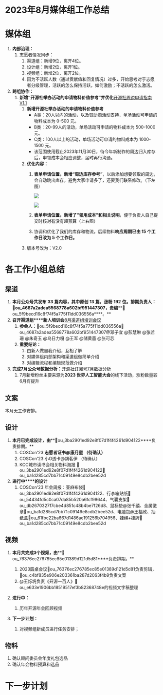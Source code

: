 # 2023年8月媒体组工作总结

# 媒体组

1.  **内部治理：**
    1.  志愿者情况同步：
        1.  渠道组：新增9位，离开4位。
        2.  设计组：新增2位，离开1位。
        3.  视频组：新增2位，离开2位。
        4.  因为不活跃人数（通过贡献值和回复情况）过多，开始思考对于志愿者分级管理，活跃的怎么保持活跃，如何激励；不活跃的怎么激活。
2.  **跨组协作：**
    1.  **新增“开源社举办活动的申请物料价值参考”并优化**[开源社周边申请指南 V1.1][1]
        1.  **新增开源社举办活动的申请物料价值参考**
            - A类：20人以内的活动，以及赞助商活动支持，单场活动可申请的物料成本为 0-500 元。
            - B类：20-99人的活动，单场活动可申请的物料成本为 500-1000 元。
            - C类：100人以上的活动，单场活动可申请的物料成本为 1000-1500 元。
            - 该范围使用截止2023年11月30日，待今年新制作的周边归入库存后，申领成本会相应调整，届时再行沟通。
        2.  **优化内容：**
            1.  **表单申请位置，新增“周边库存参考”**，以后添加想要领取的周边，会自动跳出库存，避免大家申请多了，还要我们联系修改。（下左图）
                
                ![](https://kaiyuanshe.cn/api/lark/file/OG0fbYQswoT0scx68YzcxW7OnLe)
                
                ![](https://kaiyuanshe.cn/api/lark/file/MRBAbLik4oh6GkxBnmkcuF5Jncd)
                
            2.  **表单申请位置，新增了“领用成本”和相关说明**，便于负责人自己提交时核对有没有超预算（上右图）
            3.  协调和优化了我们的库存和物流，后续物料**响应周期已由 15 个工作日改为 5 个工作日。**
        3.  版本号改为：V2.0

# 各工作小组总结

## 渠道

1.  **本月公众号共发布** **33** **篇内容，其中原创** **13** **篇，涨粉** **192** **位。排期负责人：****👤ou_4687a2adea5568778a602bf951447307****，责编****👤ou_5f9becd16c8f74f5a775f11dd036556a****。**
2.  **召开渠道组****新人培训会**[8月渠道组培训会议][2]
    1.  **参会人：**👤ou_5f9becd16c8f74f5a775f11dd036556a👤ou_4687a2adea5568778a602bf951447307@邓子宜 @彭慧琳 @张若珊 @朱奇玉 @乌日力嘎 @王军 @储黄蕾 @张可芯
    2.  **重要结论：**
        1.  由新人做自我介绍，互相了解
        2.  对媒体组内部架构和渠道组做简单介绍
        3.  对编辑流程和编辑规范做介绍
3.  **完成****7****月公众号数据分析：**[开源社订阅号7月数据分析][3]
    1.  7月新增粉丝主要来源为**2023 世界人工智能大会**的线下活动，涨粉数量较6月有提升

## 文案

本月无工作安排。

## 设计

1.  **本月****已****完成设计，由****👤ou_3ba2901ed92e8f07d1f4f4261d904122****负责排期。**
    1.  COSCon'23 **志愿者证书@康月童 （待确认）**
    2.  COSCon'23 小O透卡@胡茗伊 （待确认）
    3.  KCC城市读书会相关物料海报 👤ou_3ba2901ed92e8f07d1f4f4261d904122👤ou_ba1d285cd7bb71c09149e8cdb2bee52d
2.  **进行中****的设计**
    1.  COSCon'23 年会周报：亚麻布袋👤ou_3ba2901ed92e8f07d1f4f4261d904122、行李箱贴纸👤ou_54434fd5c0ca07da85b520a6fcf98644、气囊支架👤ou_db2670327f7cbe4d851c48b4be7f26d8、鼠标垫@张千禧、金属徽章👤ou_ba1d285cd7bb71c09149e8cdb2bee52d、电脑包@王福政、抽纸盒👤ou_61fbc22ba667d1486ae191256b704956、挂绳+挂牌👤ou_ba1d285cd7bb71c09149e8cdb2bee52d

## 视频

1.  **本月共完成3个视频，由****👤ou_76376ec276785ec85e01389d121d5d81****负责排期。**
    1.  2023圆桌会议👤ou_76376ec276785ec85e01389d121d5d81负责剪辑，👤ou_c4bf835e906e203361ba287d2063f4b9负责文案
    2.  @王烁坍负责《开源一百人》👤ou_e633e1906bb18519517ef3b82368748e的视频文字稿整理
2.  **进行中：**
    1.  历年开源年会回顾视频
3.  **下一步计划：**
    
    1.  对视频组新成员进行任务安排；
    

## 物料

1.  确认顾问委员会年度礼包选品
2.  确认年会物料预算和选品

# 下一步计划

[1]: https://kaiyuanshe.feishu.cn/wiki/wikcn9fjbEsuPRiVEbb8nabFbBc?from=from_copylink
[2]: https://kaiyuanshe.feishu.cn/docx/Uir8dkt27oG1ofxIElbccrtnn5f
[3]: https://pq4nfuv1au.feishu.cn/docx/EHcvdJkbyoGytLxDD2CccpQynQh?from=from_copylink